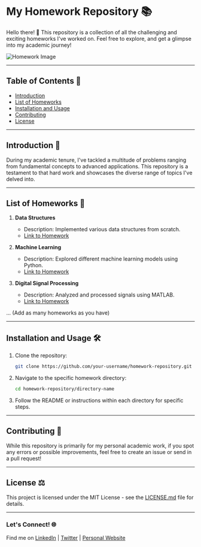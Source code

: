 # My Homework Repository 📚

Hello there! 👋 This repository is a collection of all the challenging and exciting homeworks I've worked on. Feel free to explore, and get a glimpse into my academic journey!

![Homework Image](link-to-an-image-if-you-have-one)

---

## Table of Contents 📖

- [Introduction](#introduction)
- [List of Homeworks](#list-of-homeworks)
- [Installation and Usage](#installation-and-usage)
- [Contributing](#contributing)
- [License](#license)

---

## Introduction 📝

During my academic tenure, I've tackled a multitude of problems ranging from fundamental concepts to advanced applications. This repository is a testament to that hard work and showcases the diverse range of topics I've delved into.

---

## List of Homeworks 📂

1. **Data Structures**
    - Description: Implemented various data structures from scratch.
    - [Link to Homework](#)

2. **Machine Learning**
    - Description: Explored different machine learning models using Python.
    - [Link to Homework](#)

3. **Digital Signal Processing**
    - Description: Analyzed and processed signals using MATLAB.
    - [Link to Homework](#)

... (Add as many homeworks as you have)

---

## Installation and Usage 🛠️

1. Clone the repository:
    ```bash
    git clone https://github.com/your-username/homework-repository.git
    ```

2. Navigate to the specific homework directory:
    ```bash
    cd homework-repository/directory-name
    ```

3. Follow the README or instructions within each directory for specific steps.

---

## Contributing 🤝

While this repository is primarily for my personal academic work, if you spot any errors or possible improvements, feel free to create an issue or send in a pull request!

---

## License ⚖️

This project is licensed under the MIT License - see the [LICENSE.md](LICENSE.md) file for details.

---

### Let's Connect! 🌐

Find me on [LinkedIn](your-linkedin-url) | [Twitter](your-twitter-url) | [Personal Website](your-website-url)

